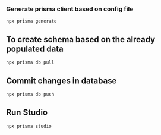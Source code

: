 ### Generate prisma client based on config file
```
npx prisma generate
```
## To create schema based on the already populated data
```
npx prisma db pull
```
## Commit changes in database
```
npx prisma db push
```

## Run Studio
```
npx prisma studio
```